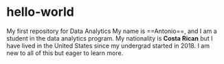 # hello-world
My first repository for Data Analytics
My name is ==Antonio==, and I am a student in the data analytics program. My nationality is **Costa Rican** but I have lived in the United States since my undergrad started in 2018. I am new to all of this but eager to learn more. 
